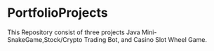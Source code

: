 # PortfolioProjects
This Repository consist of three projects Java Mini-SnakeGame,Stock/Crypto Trading Bot, and Casino Slot Wheel Game.
